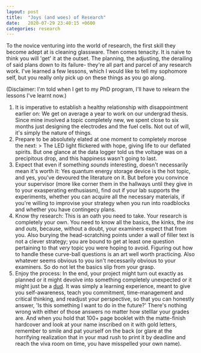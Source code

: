 ```yaml
---
layout: post
title:  "Joys (and woes) of Research"
date:   2020-07-29 23:40:15 +0600
categories: research
---
```


To the novice venturing into the world of research, the first skill they become adept at is cleaning glassware. Then comes tenacity. It is naive to think you will 'get' it 
at the outset. The planning, the adjusting, the derailing of said plans down to its failure- they're all part and parcel of any research work. I've learned a few lessons, which I would 
like to tell my sophomore self, but you really only pick up on these things as you go along. 

(Disclaimer: I'm told when I get to my PhD program, I'll have to relearn the lessons I've learnt now.)

1. It is imperative to establish a healthy relationship with disappointment earlier on: We get on average a year to work on our undergrad thesis. Since mine involved a topic completely new,
we spent close to six months just designing the electrodes and the fuel cells. Not out of will, it's simply the nature of things.
2. Prepare to be absolutely elated at one moment to completely morose the next: > The LED light flickered with hope, giving life to our deflated spirits. But one glance at the data logger told us the voltage was on a precipitous drop, and this happiness wasn't going to last.  
3. Expect that even if something *sounds* interesting, doesn't necessarily mean it's worth it: Yes quantum energy storage device is the hot topic, and yes, you've devoured the literature on it. But before you convince your supervisor (more like corner them in the hallways until they give in to your exasperating enthusiasm), find out if your lab supports the experiments, whether you can acquire all the necessary materials, if you're willing to improvise your strategy when you run into roadblocks and whether you have contingecy plans.  
4. Know thy research: This is an oath you need to take. Your research is completely your own. You need to know all the basics, the kinks, the *ins* and *outs*, because, without a doubt, your examiners expect that from you. Also burying the head-scratching points under a wall of filler text is not a clever strategy; you are bound to get at least one question pertaining to that *very* topic you were hoping to avoid. Figuring out how to handle these curve-ball questions is an art well worth practicing. Also whatever seems obvious to you isn't necessarily obvious to your examiners. So do not let the basics slip from your grasp.  
5. Enjoy the process: In the end, your project might turn out exactly as planned or it might devolve into something completely unexpected or it might just be a [dud](https://www.elsevier.com/connect/scientists-we-want-your-negative-results-too). It was simply a learning experience, meant to give you self-awareness, teach you commitment, time-management and critical thinking, and readjust your perspective, so that you can honestly answer, 'Is this something I want to do in the future?' There's nothing wrong with either of those answers no matter how stelllar your grades are. And when you hold that 100+ page booklet with the matte-finish hardcover and look at your name inscribed on it with gold letters, remember to smile and pat yourself on the back (or glare at the horrifying realization that in your mad rush to print it by deadline and reach the viva room on time, you have misspelled your own name).
